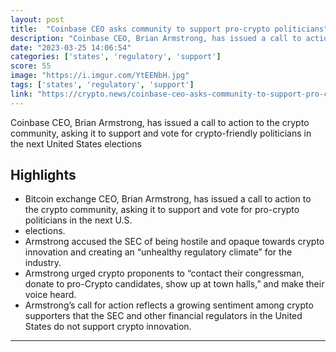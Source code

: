 ```yaml
---
layout: post
title:  "Coinbase CEO asks community to support pro-crypto politicians"
description: "Coinbase CEO, Brian Armstrong, has issued a call to action to the crypto community, asking it to support and vote for crypto-friendly politicians in the next United States elections"
date: "2023-03-25 14:06:54"
categories: ['states', 'regulatory', 'support']
score: 55
image: "https://i.imgur.com/YtEENbH.jpg"
tags: ['states', 'regulatory', 'support']
link: "https://crypto.news/coinbase-ceo-asks-community-to-support-pro-crypto-politicians/"
---
```


Coinbase CEO, Brian Armstrong, has issued a call to action to the crypto community, asking it to support and vote for crypto-friendly politicians in the next United States elections

## Highlights

- Bitcoin exchange CEO, Brian Armstrong, has issued a call to action to the crypto community, asking it to support and vote for pro-crypto politicians in the next U.S.
- elections.
- Armstrong accused the SEC of being hostile and opaque towards crypto innovation and creating an “unhealthy regulatory climate” for the industry.
- Armstrong urged crypto proponents to “contact their congressman, donate to pro-Crypto candidates, show up at town halls,” and make their voice heard.
- Armstrong’s call for action reflects a growing sentiment among crypto supporters that the SEC and other financial regulators in the United States do not support crypto innovation.

---
